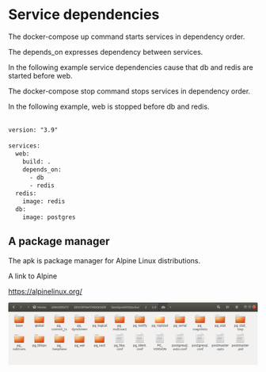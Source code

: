 # Service dependencies

The docker-compose up command starts services in dependency order.

The depends_on expresses dependency between services.

In the following example service dependencies cause that db and redis are started before web.

The docker-compose stop command stops services in dependency order.

In the following example, web is stopped before db and redis.

```

version: "3.9"

services:
  web:
    build: .
    depends_on:
      - db
      - redis
  redis:
    image: redis
  db:
    image: postgres

```
## A package manager

The apk is package manager for Alpine Linux distributions.

A link to Alpine

https://alpinelinux.org/

![alt text](https://github.com/jylhakos/DevOpsWithDocker/blob/main/2/2.9/2.9.png?raw=true)
